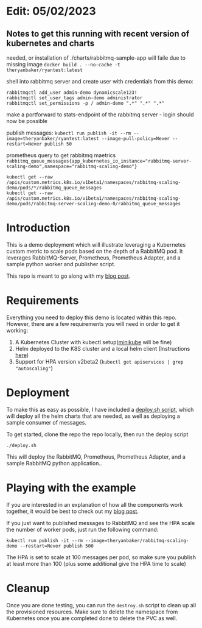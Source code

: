 # Edit: 05/02/2023

## Notes to get this running with recent version of kubernetes and charts


needed, or installation of ./charts/rabbitmq-sample-app will faile due to missing image
`docker build . --no-cache -t theryanbaker/ryantest:latest`

shell into rabbitmq server and create user with credentials from this demo:

```
rabbitmqctl add_user admin-demo dynamicscale123!
rabbitmqctl set_user_tags admin-demo administrator
rabbitmqctl set_permissions -p / admin-demo ".*" ".*" ".*"
```

make a portforward to stats-endpoint of the rabbitmq server - login should now be possible

publish messages:
`kubectl run publish -it --rm --image=theryanbaker/ryantest:latest --image-pull-policy=Never --restart=Never publish 50`


prometheus query to get rabbitmq maetrics
`rabbitmq_queue_messages{app_kubernetes_io_instance="rabbitmq-server-scaling-demo",namespace="rabbitmq-scaling-demo"}`
```
kubectl get --raw /apis/custom.metrics.k8s.io/v1beta1/namespaces/rabbitmq-scaling-demo/pods/*/rabbitmq_queue_messages
kubectl get --raw /apis/custom.metrics.k8s.io/v1beta1/namespaces/rabbitmq-scaling-demo/pods/rabbitmq-server-scaling-demo-0/rabbitmq_queue_messages
```  

# Introduction

This is a demo deployment which will illustrate leveraging a Kubernetes custom metric to scale pods based on the depth of a RabbitMQ pod.  It leverages RabbitMQ-Server, Prometheus, Prometheus Adapter, and a sample python worker and publisher script.

This repo is meant to go along with my [blog post](https://ryanbaker.io/2019-10-07-scaling-rabbitmq-on-k8s/).

# Requirements

Everything you need to deploy this demo is located within this repo.  However, there are a few requirements you will need in order to get it working:

1.  A Kubernetes Cluster with kubectl setup([minikube](https://kubernetes.io/docs/setup/learning-environment/minikube/) will be fine)
2.  Helm deployed to the K8S cluster and a local helm client (Instructions [here](https://helm.sh/docs/using_helm/))
3.  Support for HPA version v2beta2 (`kubectl get apiservices | grep "autoscaling"`)

# Deployment

To make this as easy as possible, I have included a [deploy.sh script](https://github.com/ryan-a-baker/k8s-scaling-demo/blob/master/deploy.sh), which will deploy all the helm charts that are needed, as well as deploying a sample consumer of messages.  

To get started, clone the repo the repo locally, then run the deploy script

```
./deploy.sh
```

This will deploy the RabbitMQ, Prometheus, Prometheus Adapter, and a sample RabbitMQ python application..

# Playing with the example

If you are interested in an explanation of how all the components work together, it would be best to check out my [blog post](https://ryanbaker.io/2019-10-07-scaling-rabbitmq-on-k8s/).

If you just want to published messages to RabbitMQ and see the HPA scale the number of worker pods, just run the following command:

 ```
 kubectl run publish -it --rm --image=theryanbaker/rabbitmq-scaling-demo --restart=Never publish 500
 ```

 The HPA is set to scale at 100 messages per pod, so make sure you publish at least more than 100 (plus some additional give the HPA time to scale)

# Cleanup

Once you are done testing, you can run the `destroy.sh` script to clean up all the provisioned resources.  Make sure to delete the namespace from Kubernetes once you are completed done to delete the PVC as well.
